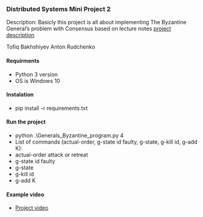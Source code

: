 ### Distributed Systems Mini Project 2
Description: Basicly this project is all about implementing The Byzantine General’s problem with Consensus based on lecture notes [project description](https://courses.cs.ut.ee/2022/ds/spring/uploads/Main/Mini-project2-DS2022.pdf)

Tofiq Bakhshiyev
Anton Rudchenko

#### Requirments
- Python 3 version
- OS is Windows 10

#### Instalation
- pip install -r requirements.txt

#### Run the project
- python .\Generals_Byzantine_program.py 4
- List of commands (actual-order, g-state id faulty, g-state, g-kill id, g-add K):
 - actual-order attack or retreat
 - g-state id faulty
 - g-state
 - g-kill id
 - g-add K

#### Example video
- [Project video]("url")
